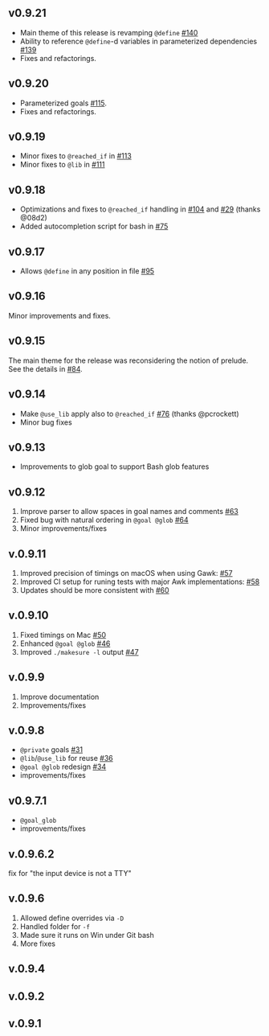 ## v0.9.21
- Main theme of this release is revamping `@define` [#140](https://github.com/xonixx/makesure/issues/140)
- Ability to reference `@define`-d variables in parameterized dependencies [#139](https://github.com/xonixx/makesure/issues/139)
- Fixes and refactorings.

## v0.9.20
- Parameterized goals [#115](https://github.com/xonixx/makesure/issues/115).
- Fixes and refactorings.

## v0.9.19
- Minor fixes to `@reached_if` in [#113](https://github.com/xonixx/makesure/issues/113)
- Minor fixes to `@lib` in [#111](https://github.com/xonixx/makesure/issues/111)

## v0.9.18
- Optimizations and fixes to `@reached_if` handling in [#104](https://github.com/xonixx/makesure/issues/104) and [#29](https://github.com/xonixx/makesure/issues/29) (thanks @08d2)
- Added autocompletion script for bash in [#75](https://github.com/xonixx/makesure/issues/75)

## v0.9.17
- Allows `@define` in any position in file [#95](https://github.com/xonixx/makesure/issues/95)

## v0.9.16
Minor improvements and fixes.

## v0.9.15
The main theme for the release was reconsidering the notion of prelude. See the details in [#84](https://github.com/xonixx/makesure/issues/84).

## v0.9.14
- Make `@use_lib` apply also to `@reached_if` [#76](https://github.com/xonixx/makesure/issues/76) (thanks @pcrockett)
- Minor bug fixes

## v0.9.13
- Improvements to glob goal to support Bash glob features

## v0.9.12
1. Improve parser to allow spaces in goal names and comments [#63](https://github.com/xonixx/makesure/issues/63) 
2. Fixed bug with natural ordering in `@goal @glob` [#64](https://github.com/xonixx/makesure/issues/64) 
3. Minor improvements/fixes

## v.0.9.11
1. Improved precision of timings on macOS when using Gawk: [#57](https://github.com/xonixx/makesure/issues/57) 
2. Improved CI setup for runing tests with major Awk implementations: [#58](https://github.com/xonixx/makesure/issues/58) 
3. Updates should be more consistent with [#60](https://github.com/xonixx/makesure/issues/60) 

## v.0.9.10
1. Fixed timings on Mac [#50](https://github.com/xonixx/makesure/issues/50) 
2. Enhanced `@goal @glob` [#46](https://github.com/xonixx/makesure/issues/46) 
3. Improved `./makesure -l` output [#47](https://github.com/xonixx/makesure/issues/47)

## v.0.9.9
1. Improve documentation
2. Improvements/fixes

## v.0.9.8
- `@private` goals [#31](https://github.com/xonixx/makesure/issues/31) 
- `@lib`/`@use_lib` for reuse [#36](https://github.com/xonixx/makesure/issues/36)
- `@goal @glob` redesign [#34](https://github.com/xonixx/makesure/issues/34) 
- improvements/fixes 

## v0.9.7.1
- `@goal_glob`
- improvements/fixes
## v.0.9.6.2
fix for "the input device is not a TTY"
## v.0.9.6
1. Allowed define overrides via `-D`
1. Handled folder for `-f`
1. Made sure it runs on Win under Git bash
1. More fixes
## v.0.9.4
## v.0.9.2
## v.0.9.1
